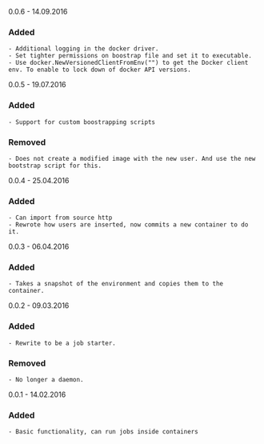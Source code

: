0.0.6 - 14.09.2016
### Added
    - Additional logging in the docker driver.
    - Set tighter permissions on boostrap file and set it to executable.
    - Use docker.NewVersionedClientFromEnv("") to get the Docker client env. To enable to lock down of docker API versions.

0.0.5 - 19.07.2016
### Added
    - Support for custom boostrapping scripts
### Removed
    - Does not create a modified image with the new user. And use the new bootstrap script for this.

0.0.4 - 25.04.2016 
### Added
    - Can import from source http
    - Rewrote how users are inserted, now commits a new container to do it.

0.0.3 - 06.04.2016
### Added
    - Takes a snapshot of the environment and copies them to the container.

0.0.2 - 09.03.2016
### Added
    - Rewrite to be a job starter.
### Removed
    - No longer a daemon.

0.0.1 - 14.02.2016
### Added
    - Basic functionality, can run jobs inside containers
